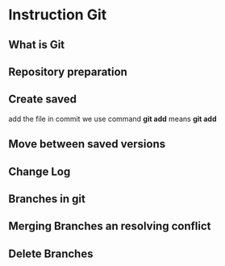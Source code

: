 # Instruction **Git**

## What is Git

## Repository preparation 

## Create saved 
add the file in commit we use command **git add** means **git add <name of file>**

## Move between saved versions

## Change Log

## Branches in git

## Merging Branches an resolving conflict

## Delete Branches